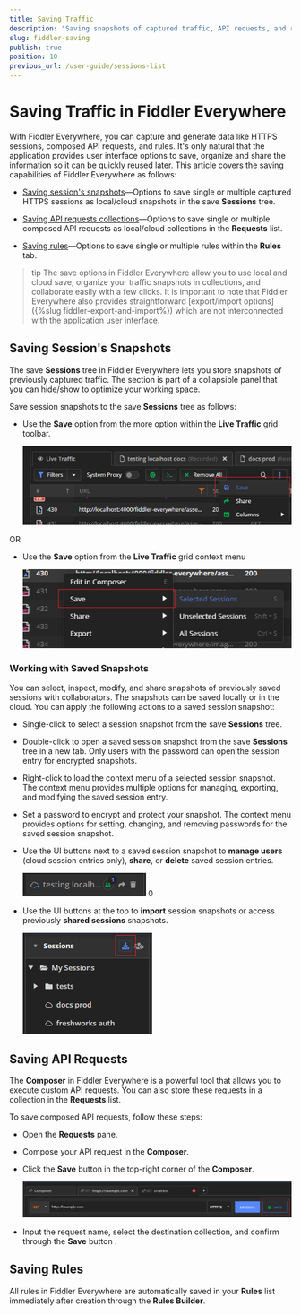 ```yaml
---
title: Saving Traffic
description: "Saving snapshots of captured traffic, API requests, and rules with the Fiddler Everywhere web-debugging proxy application."
slug: fiddler-saving
publish: true
position: 10
previous_url: /user-guide/sessions-list
---
```


# Saving Traffic in Fiddler Everywhere

With Fiddler Everywhere, you can capture and generate data like HTTPS sessions, composed API requests, and rules. It's only natural that the application provides user interface options to save, organize and share the information so it can be quickly reused later. This article covers the saving capabilities of Fiddler Everywhere as follows:

- [Saving session's snapshots](#saving-sessions-snapshots)&mdash;Options to save single or multiple captured HTTPS sessions as local/cloud snapshots in the save **Sessions** tree.

- [Saving API requests collections](#saving-api-requests)&mdash;Options to save single or multiple composed API requests as local/cloud collections in the **Requests** list.

- [Saving rules](#saving-rules)&mdash;Options to save single or multiple rules within the **Rules** tab.


>tip The save options in Fiddler Everywhere allow you to use local and cloud save, organize your traffic snapshots in collections, and collaborate easily with a few clicks. It is important to note that Fiddler Everywhere also provides straightforward [export/import options]({%slug fiddler-export-and-import%}) which are not interconnected with the application user interface.


## Saving Session's Snapshots

The save **Sessions** tree in Fiddler Everywhere lets you store snapshots of previously captured traffic. The section is part of a collapsible panel that you can hide/show to optimize your working space. 

Save session snapshots to the save **Sessions** tree as follows:

- Use the **Save** option from the more option within the **Live Traffic** grid toolbar.

    !["Save" in the toolbar](../images/collaboration/save-toolbar.png)

OR

- Use the **Save** option from the **Live Traffic** grid context menu

    !["Save" option from the context menu](../images/collaboration/save-context-menu.png)

### Working with Saved Snapshots

You can select, inspect, modify, and share snapshots of previously saved sessions with collaborators. The snapshots can be saved locally or in the cloud. You can apply the following actions to a saved session snapshot:

- Single-click to select a session snapshot from the save **Sessions** tree.

- Double-click to open a saved session snapshot from the save **Sessions** tree in a new tab. Only users with the password can open the session entry for encrypted snapshots.

- Right-click to load the context menu of a selected session snapshot. The context menu provides multiple options for managing, exporting, and modifying the saved session entry. 

- Set a password to encrypt and protect your snapshot. The context menu provides options for setting, changing, and removing passwords for the saved session snapshot.

- Use the UI buttons next to a saved session snapshot to **manage users** (cloud session entries only), **share**, or **delete** saved session entries.

    ![Snapshot UI options](../images/collaboration/save-session-ui-buttons.png)
0
- Use the UI buttons at the top to **import** session snapshots or access previously **shared sessions** snapshots.

    ![Sessions list UI options](../images/collaboration/save-sessions-list-button.png)

    
## Saving API Requests

The **Composer** in Fiddler Everywhere is a powerful tool that allows you to execute custom API requests. You can also store these requests in a collection in the **Requests** list.

To save composed API requests, follow these steps:

- Open the **Requests** pane.

- Compose your API request in the **Composer**.

- Click the **Save** button in the top-right corner of the **Composer**. 

    ![Save an API request collection](../images/collaboration/save-requests-composer.png)

- Input the request name, select the destination collection, and confirm through the **Save** button
.

## Saving Rules

All rules in Fiddler Everywhere are automatically saved in your **Rules** list immediately after creation through the **Rules Builder**.